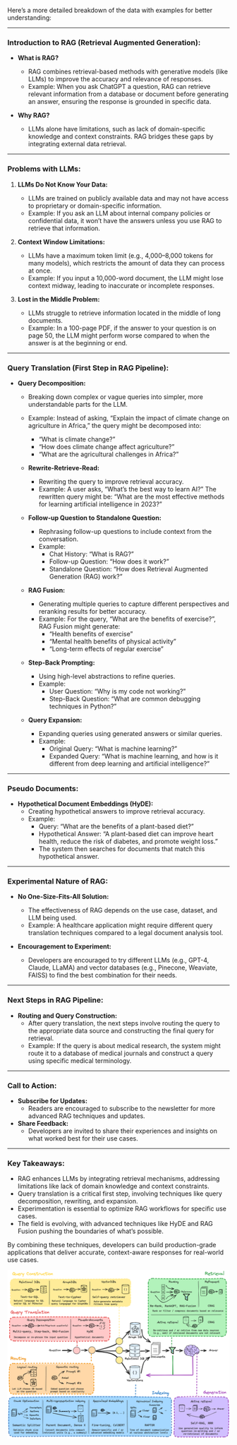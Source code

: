 Here’s a more detailed breakdown of the data with examples for better understanding:

---

### **Introduction to RAG (Retrieval Augmented Generation):**
- **What is RAG?**
  - RAG combines retrieval-based methods with generative models (like LLMs) to improve the accuracy and relevance of responses.
  - Example: When you ask ChatGPT a question, RAG can retrieve relevant information from a database or document before generating an answer, ensuring the response is grounded in specific data.

- **Why RAG?**
  - LLMs alone have limitations, such as lack of domain-specific knowledge and context constraints. RAG bridges these gaps by integrating external data retrieval.

---

### **Problems with LLMs:**
1. **LLMs Do Not Know Your Data:**
   - LLMs are trained on publicly available data and may not have access to proprietary or domain-specific information.
   - Example: If you ask an LLM about internal company policies or confidential data, it won’t have the answers unless you use RAG to retrieve that information.

2. **Context Window Limitations:**
   - LLMs have a maximum token limit (e.g., 4,000–8,000 tokens for many models), which restricts the amount of data they can process at once.
   - Example: If you input a 10,000-word document, the LLM might lose context midway, leading to inaccurate or incomplete responses.

3. **Lost in the Middle Problem:**
   - LLMs struggle to retrieve information located in the middle of long documents.
   - Example: In a 100-page PDF, if the answer to your question is on page 50, the LLM might perform worse compared to when the answer is at the beginning or end.

---

### **Query Translation (First Step in RAG Pipeline):**
- **Query Decomposition:**
  - Breaking down complex or vague queries into simpler, more understandable parts for the LLM.
  - Example: Instead of asking, “Explain the impact of climate change on agriculture in Africa,” the query might be decomposed into:
    - “What is climate change?”
    - “How does climate change affect agriculture?”
    - “What are the agricultural challenges in Africa?”

  - **Rewrite-Retrieve-Read:**
    - Rewriting the query to improve retrieval accuracy.
    - Example: A user asks, “What’s the best way to learn AI?” The rewritten query might be: “What are the most effective methods for learning artificial intelligence in 2023?”

  - **Follow-up Question to Standalone Question:**
    - Rephrasing follow-up questions to include context from the conversation.
    - Example:
      - Chat History: “What is RAG?”
      - Follow-up Question: “How does it work?”
      - Standalone Question: “How does Retrieval Augmented Generation (RAG) work?”

  - **RAG Fusion:**
    - Generating multiple queries to capture different perspectives and reranking results for better accuracy.
    - Example: For the query, “What are the benefits of exercise?”, RAG Fusion might generate:
      - “Health benefits of exercise”
      - “Mental health benefits of physical activity”
      - “Long-term effects of regular exercise”

  - **Step-Back Prompting:**
    - Using high-level abstractions to refine queries.
    - Example:
      - User Question: “Why is my code not working?”
      - Step-Back Question: “What are common debugging techniques in Python?”

  - **Query Expansion:**
    - Expanding queries using generated answers or similar queries.
    - Example:
      - Original Query: “What is machine learning?”
      - Expanded Query: “What is machine learning, and how is it different from deep learning and artificial intelligence?”

---

### **Pseudo Documents:**
- **Hypothetical Document Embeddings (HyDE):**
  - Creating hypothetical answers to improve retrieval accuracy.
  - Example:
    - Query: “What are the benefits of a plant-based diet?”
    - Hypothetical Answer: “A plant-based diet can improve heart health, reduce the risk of diabetes, and promote weight loss.”
    - The system then searches for documents that match this hypothetical answer.

---

### **Experimental Nature of RAG:**
- **No One-Size-Fits-All Solution:**
  - The effectiveness of RAG depends on the use case, dataset, and LLM being used.
  - Example: A healthcare application might require different query translation techniques compared to a legal document analysis tool.

- **Encouragement to Experiment:**
  - Developers are encouraged to try different LLMs (e.g., GPT-4, Claude, LLaMA) and vector databases (e.g., Pinecone, Weaviate, FAISS) to find the best combination for their needs.

---

### **Next Steps in RAG Pipeline:**
- **Routing and Query Construction:**
  - After query translation, the next steps involve routing the query to the appropriate data source and constructing the final query for retrieval.
  - Example: If the query is about medical research, the system might route it to a database of medical journals and construct a query using specific medical terminology.

---

### **Call to Action:**
- **Subscribe for Updates:**
  - Readers are encouraged to subscribe to the newsletter for more advanced RAG techniques and updates.
- **Share Feedback:**
  - Developers are invited to share their experiences and insights on what worked best for their use cases.

---

### **Key Takeaways:**
- RAG enhances LLMs by integrating retrieval mechanisms, addressing limitations like lack of domain knowledge and context constraints.
- Query translation is a critical first step, involving techniques like query decomposition, rewriting, and expansion.
- Experimentation is essential to optimize RAG workflows for specific use cases.
- The field is evolving, with advanced techniques like HyDE and RAG Fusion pushing the boundaries of what’s possible.

By combining these techniques, developers can build production-grade applications that deliver accurate, context-aware responses for real-world use cases.

![RAG](images/rag.png)

